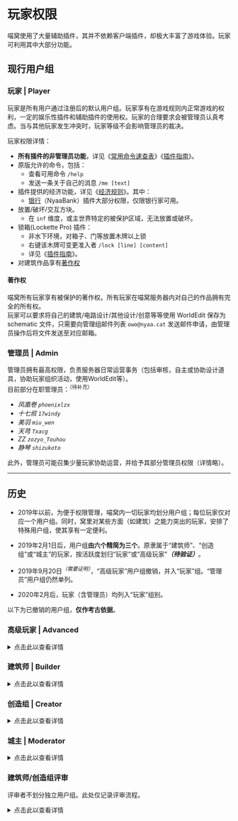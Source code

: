 # 玩家权限

喵窝使用了大量辅助插件，其并不依赖客户端插件，却极大丰富了游戏体验。玩家可利用其中大部分功能。

## 现行用户组

### 玩家 | Player

玩家是所有用户通过注册后的默认用户组。玩家享有在游戏规则内正常游戏的权利，一定的娱乐性插件和辅助插件的使用权。玩家的合理要求会被管理员认真考虑。当与其他玩家发生冲突时，玩家等级不会影响管理员的裁决。

玩家权限详情：
*   **所有插件的非管理员功能**，详见《[常用命令速查表](tutorial/help.md)》《[插件指南](space/plugins.md)》。
* 原版允许的命令，包括：
  - 查看可用命令 `/help`
  - 发送一条关于自己的消息 `/me [text]`
* 插件提供的经济功能，详见《[经济规则](nyaa/economic.md)》。其中：
  - [银行](nyaa/economic/nyaabank.md)（NyaaBank）插件大部分权限，仅限银行家可用。
* 放置/破坏/交互方块。
  - 在 `inf` 维度，或主世界特定的被保护区域，无法放置或破坏。
*   锁箱(Lockette Pro) 插件：
    +   非水下环境，对箱子、门等放置木牌以上锁
    +   右键该木牌可变更准入者 `/lock [line] [content]`
    + 详见《[插件指南](space/plugins/lockettepro.md)》。
* 对建筑作品享有[著作权](#著作权)

#### 著作权

喵窝所有玩家享有被保护的著作权。所有玩家在喵窝服务器内对自己的作品拥有完全的所有权。  
玩家可以要求将自己的建筑/电路设计/其他设计/创意等等使用 WorldEdit 保存为 schematic 文件，只需要向管理组邮件列表 `owo@nyaa.cat` 发送邮件申请，由管理员操作后将文件发送至对应邮箱。



### 管理员 | Admin

管理员拥有最高权限，负责服务器日常运营事务（包括审核，自主或协助设计道具，协助玩家组织活动，使用WorldEdit等）。  
目前部分在职管理员：<sup>（待补充）</sup>

- *凤凰卷 `phoenixlzx`*
- *十七叔 `17windy`*
- *美羽 `miu_wen`*
- *天芎 `Txacg`*
- *ZZ `zozyo_Touhou`*
- *静琴 `shizukoto`*

此外，管理员可能召集少量玩家协助运营，并给予其部分管理员权限（详情略）。

* * *

## 历史

- 2019年以前，为便于权限管理，喵窝内一切玩家均划分用户组；每位玩家仅对应一个用户组。同时，窝里对某些方面（如建筑）之能力突出的玩家，安排了特殊用户组，使其享有一定便利。


- 2019年2月1日后，用户组**由六个精简为三个**。原隶属于“建筑师”、“创造组”或“城主”的玩家，按活跃度划归“玩家”或“高级玩家”**_（待验证）_**。
- 2019年9月20日<sup>*（需要证明）*</sup>，“高级玩家”用户组撤销，并入“玩家”组。“管理员”用户组仍然单列。


- 2020年2月后，玩家（含管理员）均列入“玩家”组别。

以下为已撤销的用户组，**仅作考古依据**。

### 高级玩家 | Advanced

<details>
<summary>点击此以查看详情</summary>

高级玩家较普通玩家享有更多权限、配额。

普通玩家**在线游戏时间（不包含 afk 时间）**达到 128 小时后，PlayTimeTracker 会在聊天屏幕提示你可以领取 `advanced` 奖励，输入 `/ptt ac` 即可自助升级高级玩家，升级机会只有 1 次。  
高级玩家 30 天不活跃后会自动降级为普通玩家。  
降级或错过升级机会后，若欲再次升级，需要向管理员申请重新积累 128 小时，积累到足够的时间后即可再次获取奖励。已积累的游戏时间不会清空。
</details>

### 建筑师 | Builder

<details>
<summary>点击此以查看详情</summary>

建筑师是由玩家提升、拥有一定审美和建筑能力的玩家，需负责公共建设与配合创造组/管理员工作，红石设计玩家也可以利用自己的作品来审核。建筑师拥有方便建造大型工程所需的飞行权限，**但是仅限于减少不必要的建筑时间消耗**，且不应将飞行权限用于非公共工程之外的任何私人用途或通关任何活动，**滥用权限、干扰游戏平衡将被移出该组并失去相应权限，严重者会进行额外处理**。

建筑师权限：
*   高级玩家权限
*   Essentials 核心插件。包含功能：
    +   传送请求 `/tpa` | `/tpahere`
        -   切换飞行模式 `/fly`
*   灯箱控制插件，包含功能：
    +   利用打火机点亮红石灯
*   承接来自其他玩家或管理组的建筑工程
*   申请 UBW 服务器的独立工程世界

**高级玩家**在生存模式下完成一个小型建筑，经过三名建筑师和管理组的审核通过后即可升级建筑师组。建筑师 30 天不活跃后会自动降级为普通玩家。
</details>

### 创造组 | Creator

<details>
<summary>点击此以查看详情</summary>

创造组成员是经过管理员认证，拥有一定的建筑能力，审美能力，设计能力，能够为世界创造精致建筑、规划世界发展，并设计游戏的玩家。创造者拥有高级玩家权限并可以使用创造模式，但创造者不得滥用权限，干扰其他玩家正常游戏将被管理员移出该组并失去相应权限。

创造者权限表：

*   高级玩家权限
*   Essentials 核心插件。包含功能：
    +   切换游戏模式(生存/创造) `/gamemode`
        -   设置最多3个家 `/sethome [home-name]`
        -   传送请求 `/tpa` | `/tpahere`
        -   传送座标 `/tppos`
*   灯箱控制插件，包含功能：
    +   空手点亮红石灯
        -   使用 WorldEdit 点亮/关闭区域内的红石灯
*   WorldEdit 插件，详细请参见[WE Wiki](http://wiki.sk89q.com/wiki/WorldEdit/Reference)
*   承接来自管理组的建筑工程，不允许承接其他玩家的工程
*   申请 UBW 服务器的独立工程世界

建筑师玩家在 UBW 服务器使用 WorldEdit 建造大规模建筑或建筑群后经由三名创造组玩家评审并交由管理组审核通过即可升级创造组玩家。

> **注意** 保存 Schematics 时请使用格式：`[username]_[schem-name]_[position]_[facing]`  
> 例如 `ncwhale_new-north-hotel_world+342+65-2543_NE`
</details>

### 城主 | Moderator

<details>
<summary>点击此以查看详情</summary>

城主对自己所管辖的区域有完全的管理员权限。城主作为玩家和管理员助手存在，在管辖区内应履行一定的管理与服务职责，并受到其他玩家的监督。

城主权限表：

*   高级玩家权限
*   Essentials 核心插件。除以下权限之外：
    +   设置op
    +   移除op
    +   经验 (exp) 和经济 (eco) 相关权限

</details>

### 建筑师/创造组评审

评审者不划分独立用户组。此处仅记录评审流程。

<details>
<summary>点击此以查看详情</summary>

只有高级玩家才能够申请进行建筑师评审，请玩家们不要心急、不要爆肝。

评审新建筑师玩家时，必须有至少三名建筑师或创造组玩家（同一建筑团队中仅能一人参与）评审通过，再交由管理组审核。如果有一名建筑师或创造组玩家表示弃权或反对，则必须额外有 2 名建筑师或创造组玩家参与评审。所有参与评审的建筑师/创造组玩家投票通过率必须高于 80% 方可交由管理组审核。  
创造组玩家评定同上，但只能由创造组玩家评审。

**评审流程：**
*   实地建筑观赏：
    +   建筑师或创造组上线实地观察建筑（环境：默认材质、无光影）
        -   考察方面：建筑结构、外观、内饰、细节处理、建筑用途
        -   注意参评人应除去自己的主观印象（如第一印象明显喜欢或者不喜欢）
*   建筑答辩：
    +   被评审人简述设计思路
        -   评审人提问有疑问的地方，由被评审人回答，提问数量适度
        -   当观察到明显问题的时候要着重提问采用此方案的原因。注意不要直接回评
        -   遇到明显不合理的回答时酌情考虑是否通过
*   综合评定
    +   每位评审人根据上述两项的内容综合评定是否通过，并说明原因
        -   不得仅仅因为某范围方块的使用种类上存在微小瑕疵、或建筑风格非评审人所好而直接反对
        -   每次评审意见汇总给管理员

特定建筑要求：
*   建筑师审核要求生存模式建造中小型规模建筑或建筑群（占地面积 10×10 以上，100×100 以下，请酌情控制规模），审查重点在于生存实用性、材料和方块特性的把握、设计的优雅和适度，外观和内饰的细节都会有所考察。
*   创造组审核要求在 NyaaUBW 服务器的单独工程世界建造大规模建筑群（城市规模，占地面积 300×300 以上，750×750 以下的软限制），审查重点在于对大规模工程的规划设计，对地形的利用技巧（包括城市边界的接壤部分。如果工程世界是超平坦世界，请尽可能使用 WE/VS 手动绘制自然地形，不做硬性要求，但在一些情况下可能影响评分），对 WE 操作的熟练度和建筑群整体协调性的把握。额外的加分项：兼顾生存实用性、适当使用红石或其他原生游戏特性融入其他元素等。

另外：
*   建筑师和创造组都会有态度和学习能力方面的审查。
*   获得建筑权限后请妥善安排自己的时间规划。如果因自身原因导致过多的烂尾坑（即一个月内无明显进度的工程，包括公共工程和私人工程），将被取消建筑组权限且无法再次申请。**请务必安排好时间规划，不要尝试同时接两个以上的任务！**
*   主服务器不提供存档。如果需要离线渲染、存档分享等功能，请使用 schematics 保存并向管理员请求文件。大型工程建议在 UBW 完成，然后向管理员请求完整存档。

</details>